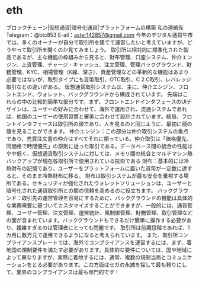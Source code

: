 # eth
ブロックチェーン|仮想通貨|暗号化通貨|プラットフォームの構築
私の連絡先Telegram：@btc853	E-ail：aster142857@gmail.com
今年のデジタル通貨牛市では、多くのオーナーが自分で取引所を建てて運営したいと考えていますが、どうやって取引所を開くのか見てみましょう。
取引所は相対的に標準化された製品であるが、主な機能の枠組みから見ると、財布管理、口座システム、仲介エンジン、上貨管理、チャージ・キャッシュ、注文管理、管理バックグラウンド、財務管理、KYC、相場管理（K線、深さ）、資産管理などの革新的な機能はあまり必要ではないが、取引タイプにも貨幣取引、OTC取引、C 2 C取引、レバレッジ取引などの違いがある。
仮想通貨取引システムは、主に、仲介エンジン、フロントエンド、ウォレット、バックグラウンドから構成されています。
先端はこれらの中の比較的簡単な部分です。まず、フロントエンドインタフェースのUIデザインは、ユーザーの好みに合わせて、海外で運用され、流通システムであれば、他国のユーザーの使用習慣と審美に合わせて設計されています。結局、フロントインタフェースは取引所の顔であり、人を見るのと同じように、最初に顔の値を見ることができます。
仲介エンジン：この部分は仲介取引システムの重点であり、売買注文書の仲介はすべてそれに頼っている。仲介取引は「価格優先、同価格で時間優先」の原則に従った取引である。データベース間の統合の性能はやや低く、仮想通貨取引システムに対しては、メモリ間の統合とマルチマシン熱バックアップが現在各取引所で使用されている技術である
財布：基本的には冷熱財布の記憶であり、ユーザーをプラットフォームに置いた貨幣が一定数に達すると、そのまま冷熱財布に移る。
財布は取引システムが最も安全を重視する場所である。セキュリティが強化されたウォレットソリューションは、ユーザーと暗号化された通貨取引所との間の信頼を高めるのに役立ちます。
バックグラウンド：取引先の運営管理を容易にするために、バックグラウンドの機能は具体的な業務需要に基づいてカスタマイズすることができますが、一般的には、通貨管理、ユーザー管理、注文管理、運営統計、風制御管理、財務管理、取引管理などの面が含まれています。バックグラウンドもできるだけ簡単に操作する必要があり、複雑すぎるのは管理者にとっても問題です。
取引所は前期段階であれば、1カ月に数万元で運用できるようになると考えられています。
また、取引所コンプライアンスプレートでは、海外でコンプライアンスを運営するには、まず、着地国の規制要件を満たす必要があります。具体的な要件については、国や地域によって異なりますが、実際に着地するには、通常、複数の規制当局とコミュニケーションをとる必要があります。この方面はセガの永誠を探して最も頼りにして、業界のコンプライアンスは最も専門的です！
